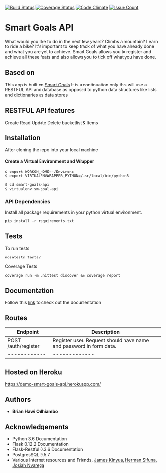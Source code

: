 [![Build Status](https://travis-ci.org/HawiCaesar/smart-goals-api.svg?branch=develop)](https://travis-ci.org/HawiCaesar/smart-goals-api)
[![Coverage Status](https://coveralls.io/repos/github/HawiCaesar/smart-goals-api/badge.svg?branch=develop)](https://coveralls.io/github/HawiCaesar/smart-goals-api?branch=develop)
[![Code Climate](https://codeclimate.com/github/HawiCaesar/smart-goals-api/badges/gpa.svg)](https://codeclimate.com/github/HawiCaesar/smart-goals-api)
[![Issue Count](https://codeclimate.com/github/HawiCaesar/smart-goals-api/badges/issue_count.svg)](https://codeclimate.com/github/HawiCaesar/smart-goals-api)
# Smart Goals API

What would you like to do in the next few years? Climbs a mountain? Learn to
ride a bike? It's important to keep track of what you have already done and
what you are yet to achieve.
Smart Goals allows you to register and achieve all these feats and also
allows you to tick off what you have done.

## Based on
This app is built on [Smart Goals](https://github.com/HawiCaesar/smart-goals)
It is a continuation only this will use a RESTFUL API and database as opposed to python data structures like lists and dictionaries as data stores

## RESTFUL API features
Create Read Update Delete bucketlist & Items

## Installation
After cloning the repo into your local machine

#### Create a Virtual Environment and Wrapper
```
$ export WORKON_HOME=~/Environs
$ export VIRTUALENVWRAPPER_PYTHON=/usr/local/bin/python3

$ cd smart-goals-api
$ virtualenv sm-goal-api

```

### API Dependencies
Install all package requirements in your python virtual environment.
```
pip install -r requirements.txt
```

## Tests
To run tests

```
nosetests tests/
```
Coverage Tests
```
coverage run -m unittest discover && coverage report
```
## Documentation
Follow this [link](http://docs.smartgoalsapi.apiary.io/#) to check out the documentation

## Routes
Endpoint | Description
------------ | -------------
POST /auth/register | Register user. Request should have name and password in form data.
------------ | -------------


## Hosted on Heroku
https://demo-smart-goals-api.herokuapp.com/

## Authors

* **Brian Hawi Odhiambo**

## Acknowledgements

* Python 3.6 Documentation
* Flask 0.12.2 Documentation
* Flask-Restful 0.3.6 Documentation
* PostgresSQL 9.5.7
* Various Internet resources and
Friends, [James Kinyua](https://github.com/JayKay24/), 
         [Herman Sifuna](https://github.com/mkiterian),
         [Josiah Nyarega](https://github.com/jmnyarega)

